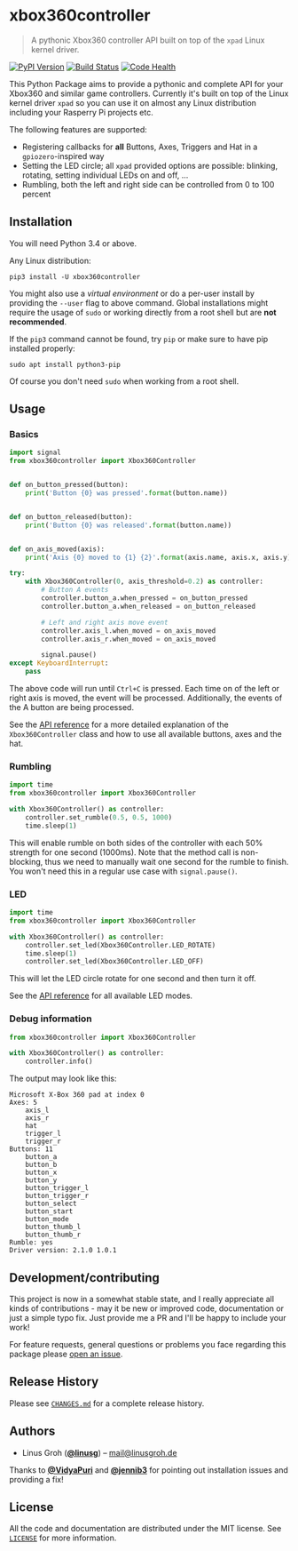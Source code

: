 # xbox360controller
> A pythonic Xbox360 controller API built on top of the `xpad` Linux kernel driver.

[![PyPI Version][pypi-image]][pypi-url] [![Build Status][travis-image]][travis-url] [![Code Health][landscape-image]][landscape-url]

This Python Package aims to provide a pythonic and complete API for your Xbox360 and similar game controllers.
Currently it's built on top of the Linux kernel driver `xpad` so you can use it on almost any Linux distribution including your Rasperry Pi projects etc.

The following features are supported:

- Registering callbacks for **all** Buttons, Axes, Triggers and Hat in a `gpiozero`-inspired way
- Setting the LED circle; all `xpad` provided options are possible: blinking, rotating, setting individual LEDs on and off, ...
- Rumbling, both the left and right side can be controlled from 0 to 100 percent

## Installation

You will need Python 3.4 or above.

Any Linux distribution:

```
pip3 install -U xbox360controller
```

You might also use a _virtual environment_ or do a per-user install by providing the `--user` flag to above command.
Global installations might require the usage of `sudo` or working directly from a root shell but are **not recommended**.

If the `pip3` command cannot be found, try `pip` or make sure to have pip installed properly:

```
sudo apt install python3-pip
```

Of course you don't need `sudo` when working from a root shell.

## Usage

### Basics

```python
import signal
from xbox360controller import Xbox360Controller


def on_button_pressed(button):
    print('Button {0} was pressed'.format(button.name))


def on_button_released(button):
    print('Button {0} was released'.format(button.name))


def on_axis_moved(axis):
    print('Axis {0} moved to {1} {2}'.format(axis.name, axis.x, axis.y))

try:
    with Xbox360Controller(0, axis_threshold=0.2) as controller:
        # Button A events
        controller.button_a.when_pressed = on_button_pressed
        controller.button_a.when_released = on_button_released

        # Left and right axis move event
        controller.axis_l.when_moved = on_axis_moved
        controller.axis_r.when_moved = on_axis_moved

        signal.pause()
except KeyboardInterrupt:
    pass
```

The above code will run until `Ctrl+C` is pressed. Each time on of the left or right axis is moved, the event will be processed. Additionally, the events of the A button are being processed.

See the [API reference](https://github.com/linusg/xbox360controller/blob/master/docs/API.md#xbox360controller-parameters) for a more detailed explanation of the `Xbox360Controller` class and how to use all available buttons, axes and the hat.

### Rumbling

```python
import time
from xbox360controller import Xbox360Controller

with Xbox360Controller() as controller:
    controller.set_rumble(0.5, 0.5, 1000)
    time.sleep(1)
```

This will enable rumble on both sides of the controller with each 50% strength for one second (1000ms). Note that the method call is non-blocking, thus we need to manually wait one second for the rumble to finish. You won't need this in a regular use case with `signal.pause()`.

### LED

```python
import time
from xbox360controller import Xbox360Controller

with Xbox360Controller() as controller:
    controller.set_led(Xbox360Controller.LED_ROTATE)
    time.sleep(1)
    controller.set_led(Xbox360Controller.LED_OFF)
```

This will let the LED circle rotate for one second and then turn it off.

See the [API reference](https://github.com/linusg/xbox360controller/blob/master/docs/API.md#led) for all available LED modes.

### Debug information

```python
from xbox360controller import Xbox360Controller

with Xbox360Controller() as controller:
    controller.info()
```

The output may look like this:

```
Microsoft X-Box 360 pad at index 0
Axes: 5
	axis_l
	axis_r
	hat
	trigger_l
	trigger_r
Buttons: 11
	button_a
	button_b
	button_x
	button_y
	button_trigger_l
	button_trigger_r
	button_select
	button_start
	button_mode
	button_thumb_l
	button_thumb_r
Rumble: yes
Driver version: 2.1.0 1.0.1
```

## Development/contributing

This project is now in a somewhat stable state, and I really appreciate all kinds of contributions - may it be new or improved code, documentation or just a simple typo fix.
Just provide me a PR and I'll be happy to include your work!

For feature requests, general questions or problems you face regarding this package please [open an issue](https://github.com/linusg/xbox360controller/issues/new).

## Release History

Please see [`CHANGES.md`](https://github.com/linusg/xbox360controller/blob/master/CHANGES.md) for a complete release history.

## Authors

- Linus Groh ([**@linusg**](https://github.com/linusg/)) – mail@linusgroh.de

Thanks to [**@VidyaPuri**](https://github.com/VidyaPuri/) and [**@jennib3**](https://github.com/jennib3/) for pointing out installation issues and providing a fix!

## License

All the code and documentation are distributed under the MIT license. See [`LICENSE`](https://github.com/linusg/xbox360controller/blob/master/LICENSE) for more information.

[pypi-image]: https://img.shields.io/pypi/v/xbox360controller.svg?style=flat-square
[pypi-url]: https://pypi.org/project/xbox360controller/
[travis-image]: https://img.shields.io/travis/linusg/xbox360controller/master.svg?style=flat-square
[travis-url]: https://travis-ci.org/linusg/xbox360controller
[landscape-image]: https://landscape.io/github/linusg/xbox360controller/master/landscape.svg?style=flat-square
[landscape-url]: https://landscape.io/github/linusg/xbox360controller

